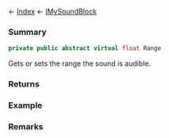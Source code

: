← [Index](Api-Index) ← [IMySoundBlock](SpaceEngineers.Game.ModAPI.Ingame.IMySoundBlock)

### Summary

```csharp
private public abstract virtual float Range
```

Gets or sets the range the sound is audible.

### Returns

### Example

### Remarks

